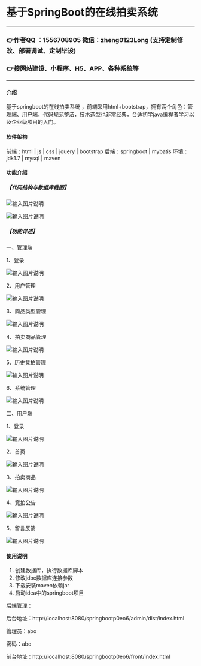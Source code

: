# 基于SpringBoot的在线拍卖系统

---
### 👉作者QQ ：1556708905 微信：zheng0123Long (支持定制修改、部署调试、定制毕设)

### 👉接网站建设、小程序、H5、APP、各种系统等

---

#### 介绍
基于springboot的在线拍卖系统 ，前端采用html+bootstrap，拥有两个角色：管理端、用户端，代码规范整洁，技术选型也非常经典，合适初学java编程者学习以及企业级项目的入门。

#### 软件架构
前端：html | js | css | jquery | bootstrap
后端：springboot | mybatis
环境：jdk1.7 | mysql | maven

#### 功能介绍
##### 【代码结构与数据库截图】
![输入图片说明](https://foruda.gitee.com/images/1718286895065064460/6358f2d0_7960497.png "屏幕截图")

![输入图片说明](https://foruda.gitee.com/images/1718286908794809026/15e21680_7960497.png "屏幕截图")

##### 【功能详述】 
一、管理端

1、登录

![输入图片说明](https://foruda.gitee.com/images/1718287285052874086/a8d2456e_7960497.png "屏幕截图")

2、用户管理

![输入图片说明](https://foruda.gitee.com/images/1718287319537777380/cc6a635a_7960497.png "屏幕截图")

3、商品类型管理

![输入图片说明](https://foruda.gitee.com/images/1718287345562847054/4936a329_7960497.png "屏幕截图")

4、拍卖商品管理

![输入图片说明](https://foruda.gitee.com/images/1718287423302264577/7217c6d7_7960497.png "屏幕截图")

5、历史竞拍管理

![输入图片说明](https://foruda.gitee.com/images/1718287456558742204/ba63c37f_7960497.png "屏幕截图")

6、系统管理

![输入图片说明](https://foruda.gitee.com/images/1718287489040153952/a60aacc1_7960497.png "屏幕截图")

二、用户端

1、登录

![输入图片说明](https://foruda.gitee.com/images/1718287593202411108/6c89dc82_7960497.png "屏幕截图")

2、首页

![输入图片说明](https://foruda.gitee.com/images/1718287615149428071/e65aed02_7960497.png "屏幕截图")

3、拍卖商品

![输入图片说明](https://foruda.gitee.com/images/1718287663307098989/343e0df2_7960497.png "屏幕截图")

4、竞拍公告

![输入图片说明](https://foruda.gitee.com/images/1718287678173262281/a370f2d6_7960497.png "屏幕截图")

5、留言反馈

![输入图片说明](https://foruda.gitee.com/images/1718287705357816432/0a25bce8_7960497.png "屏幕截图")

#### 使用说明

1. 创建数据库，执行数据库脚本  
2. 修改jdbc数据库连接参数  
3. 下载安装maven依赖jar  
4. 启动idea中的springboot项目    

后端管理： 

后台地址：http://localhost:8080/springbootp0eo6/admin/dist/index.html

管理员：abo 

密码：abo

前台地址：http://localhost:8080/springbootp0eo6/front/index.html
 

